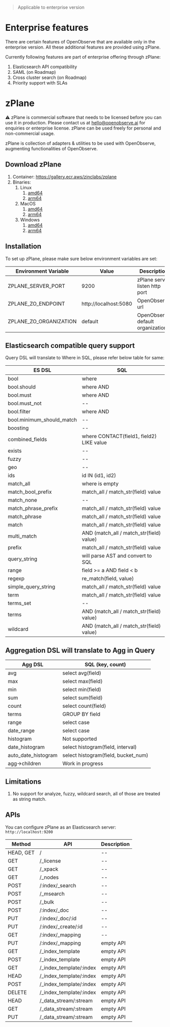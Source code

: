 > Applicable to enterprise version 

# Enterprise features

There are certain features of OpenObserve that are available only in the enterprise version. All these additional features are provided using zPlane.

Currently following features are part of enterprise offering through zPlane:

1. Elasticsearch API compatibility
1. SAML (on Roadmap)
1. Cross cluster search (on Roadmap)
1. Priority support with SLAs

# zPlane

⚠️ zPlane is commercial software that needs to be licensed before you can use it in production. Please contact us at [hello@openobserve.ai](mailto:hello@openobserve.ai) for enquiries or enterprise license. zPlane can be used freely for personal and non-commercial usage.

zPlane is collection of adapters & utilities to be used with OpenObserve, augmenting functionalities of OpenObserve.

## Download zPlane
1. Container: <https://gallery.ecr.aws/zinclabs/zplane> 
1. Binaries:
    1. Linux        
        1. [amd64](https://zinc-public-data.s3.us-west-2.amazonaws.com/zplane/0.1.6/zplane_0.1.6_Linux_x86_64.tar.gz)
        1. [arm64](https://zinc-public-data.s3.us-west-2.amazonaws.com/zplane/0.1.6/zplane_0.1.6_Linux_arm64.tar.gz)
    1. MacOS
        1. [amd64](https://zinc-public-data.s3.us-west-2.amazonaws.com/zplane/0.1.6/zplane_0.1.6_Darwin_x86_64.tar.gz)
        1. [arm64](https://zinc-public-data.s3.us-west-2.amazonaws.com/zplane/0.1.6/zplane_0.1.6_Darwin_arm64.tar.gz)
    1. Windows
        1. [amd64](https://zinc-public-data.s3.us-west-2.amazonaws.com/zplane/0.1.6/zplane_0.1.6_Windows_x86_64.tar.gz)
        1. [arm64](https://zinc-public-data.s3.us-west-2.amazonaws.com/zplane/0.1.6/zplane_0.1.6_Windows_arm64.tar.gz)



## Installation
To set up zPlane, please make sure below environment variables are set:

| Environment Variable          | Value                     | Description                               |
| ----------------------------- | ------------------------- |------------------------------------------ | 
| ZPLANE_SERVER_PORT            | 9200                      | zPlane server listen http port            | 
| ZPLANE_ZO_ENDPOINT            | http://localhost:5080     | OpenObserve url                           |
| ZPLANE_ZO_ORGANIZATION        | default                   | OpenObserve default organization          |


## Elasticsearch compatible query support
Query DSL will translate to Where in SQL, please refer below table for same:

| ES DSL                    | SQL                                      |
| ------------------------- | ---------------------------------------- |
| bool                      | where                                    |
| bool.should               | where AND                                |
| bool.must                 | where AND                                |
| bool.must_not             | --                                       |
| bool.filter               | where AND                                |
| bool.minimum_should_match | --                                       |
| boosting                  | --                                       |
| combined_fields           | where CONTACT(field1, field2) LIKE value |
| exists                    | --                                       |
| fuzzy                     | --                                       |
| geo                       | --                                       |
| ids                       | id IN (id1, id2)                         |
| match_all                 | where is empty                           |
| match_bool_prefix         | match_all / match_str(field) value       |
| match_none                | --                                       |
| match_phrase_prefix       | match_all / match_str(field) value       |
| match_phrase              | match_all / match_str(field) value       |
| match                     | match_all / match_str(field) value       |
| multi_match               | AND (match_all / match_str(field) value) |
| prefix                    | match_all / match_str(field) value       |
| query_string              | will parse AST and convert to SQL        |
| range                     | field >= a AND field < b                 |
| regexp                    | re_match(field, value)                   |
| simple_query_string       | match_all / match_str(field) value       |
| term                      | match_all / match_str(field) value       |
| terms_set                 | --                                       |
| terms                     | AND (match_all / match_str(field) value) |
| wildcard                  | AND (match_all / match_str(field) value) |

## Aggregation DSL will translate to Agg in Query

| Agg DSL             | SQL (key, count)                    |
| ------------------- | ----------------------------------- |
| avg                 | select avg(field)                   |
| max                 | select max(field)                   |
| min                 | select min(field)                   |
| sum                 | select sum(field)                   |
| count               | select count(field)                 |
| terms               | GROUP BY field                      |
| range               | select case                         |
| date_range          | select case                         |
| histogram           | Not supported                       |
| date_histogram      | select histogram(field, interval)   |
| auto_date_histogram | select histogram(field, bucket_num) |
| agg->children       | Work in progress                    |


## Limitations 

1. No support for analyze, fuzzy, wildcard search, all of those are treated as string match.

## APIs

You can configure zPlane as an Elasticsearch server: `http://localhost:9200`

| Method     | API                      |  Description   |
|------------|--------------------------|----------------|
| HEAD, GET  | /                        | --             |
| GET        | /_license                | --             |
| GET        | /_xpack                  | --             |
| GET        | /_nodes                  | --             |
| POST       | /:index/_search          | --             |
| POST       | /_msearch                | --             |
| POST       | /_bulk                   | --             |
| POST       | /:index/_doc             | --             |
| PUT        | /:index/_doc/:id         | --             |
| PUT        | /:index/_create/:id      | --             |
| GET        | /:index/_mapping         | --             |
| PUT        | /:index/_mapping         | empty API      |
| GET        | /_index_template         | empty API      |
| POST       | /_index_template         | empty API      |
| GET        | /_index_template/:index  | empty API      |
| HEAD       | /_index_template/:index  | empty API      |
| POST       | /_index_template/:index  | empty API      |
| DELETE     | /_index_template/:index  | empty API      |
| HEAD       | /_data_stream/:stream    | empty API      |
| GET        | /_data_stream/:stream    | empty API      |
| PUT        | /_data_stream/:stream    | empty API      |
